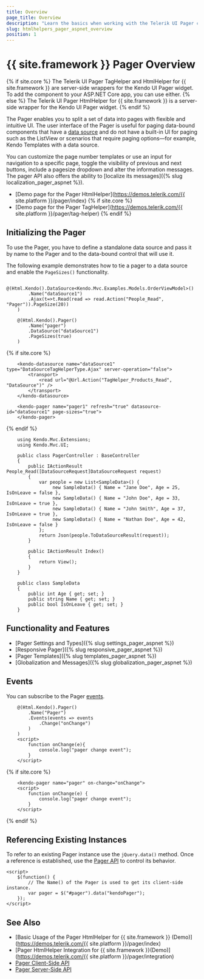 ```yaml
---
title: Overview
page_title: Overview
description: "Learn the basics when working with the Telerik UI Pager component for {{ site.framework }}."
slug: htmlhelpers_pager_aspnet_overview
position: 1
---
```


# {{ site.framework }} Pager Overview

{% if site.core %}
The Telerik UI Pager TagHelper and HtmlHelper for {{ site.framework }} are server-side wrappers for the Kendo UI Pager widget. To add the component to your ASP.NET Core app, you can use either.
{% else %}
The Telerik UI Pager HtmlHelper for {{ site.framework }} is a server-side wrapper for the Kendo UI Pager widget.
{% endif %}

The Pager enables you to split a set of data into pages with flexible and intuitive UI. The user interface of the Pager is useful for paging data-bound components that have a [data source](/api/datasource) and do not have a built-in UI for paging such as the ListView or scenarios that require  paging options&mdash;for example, Kendo Templates with a data source.

 You can customize the page number templates or use an input for navigation to a specific page, toggle the visibility of previous and next buttons, include a pagesize dropdown and alter the information messages. The pager API also offers the ability to [localize its messages]({% slug localization_pager_aspnet %}).

* [Demo page for the Pager HtmlHelper](https://demos.telerik.com/{{ site.platform }}/pager/index)
{% if site.core %}
* [Demo page for the Pager TagHelper](https://demos.telerik.com/{{ site.platform }}/pager/tag-helper) 
{% endif %}

## Initializing the Pager

To use the Pager, you have to define a standalone data source and pass it by name to the Pager and to the data-bound control that will use it.

The following example demonstrates how to tie a pager to a data source and enable the `PageSizes()` functionality.

```HtmlHelper
    @(Html.Kendo().DataSource<Kendo.Mvc.Examples.Models.OrderViewModel>()
        .Name("dataSource1")
        .Ajax(t=>t.Read(read => read.Action("People_Read", "Pager")).PageSize(20))
    )

    @(Html.Kendo().Pager()
        .Name("pager")
        .DataSource("dataSource1")
        .PageSizes(true)
    )
```
{% if site.core %}
```TagHelper
    <kendo-datasource name="dataSource1" type="DataSourceTagHelperType.Ajax" server-operation="false">
        <transport>
            <read url="@Url.Action("TagHelper_Products_Read", "DataSource")" />
        </transport>
    </kendo-datasource>

    <kendo-pager name="pager1" refresh="true" datasource-id="dataSource1" page-sizes="true">
    </kendo-pager>
```
{% endif %}
```Controller
    using Kendo.Mvc.Extensions;
    using Kendo.Mvc.UI;

    public class PagerController : BaseController
    {
        public IActionResult People_Read([DataSourceRequest]DataSourceRequest request)
        {
            var people = new List<SampleData>() {
                 new SampleData() { Name = "Jane Doe", Age = 25, IsOnLeave = false },
                 new SampleData() { Name = "John Doe", Age = 33, IsOnLeave = true },
                 new SampleData() { Name = "John Smith", Age = 37, IsOnLeave = true },
                 new SampleData() { Name = "Nathan Doe", Age = 42, IsOnLeave = false }
            };
            return Json(people.ToDataSourceResult(request));
        }

        public IActionResult Index()
        {
            return View();
        }
    }
```
```Model
    public class SampleData
    {
        public int Age { get; set; }
        public string Name { get; set; }
        public bool IsOnLeave { get; set; }
    }
```

## Functionality and Features

* [Pager Settings and Types]({% slug settings_pager_aspnet %})
* [Responsive Pager]({% slug responsive_pager_aspnet  %})
* [Pager Templates]({% slug templates_pager_aspnet %})
* [Globalization and Messages]({% slug globalization_pager_aspnet %})

## Events

You can subscribe to the Pager [events](/api/pager).

```HtmlHelper
    @(Html.Kendo().Pager()
        .Name("Pager")
        .Events(events => events
            .Change("onChange")
        )
    )
    <script>
        function onChange(e){
            console.log("pager change event");
        }
    </script>
```
{% if site.core %}
```TagHelper
    <kendo-pager name="pager" on-change="onChange">
    <script>
        function onChange(e) {
            console.log("pager change event");
        }
    </script>
```
{% endif %}

## Referencing Existing Instances

To refer to an existing Pager instance use the `jQuery.data()` method. Once a reference is established, use the [Pager API](https://docs.telerik.com/kendo-ui/api/javascript/ui/pager) to control its behavior.

```
<script>
    $(function() {
        // The Name() of the Pager is used to get its client-side instance.
        var pager = $("#pager").data("kendoPager");
    });
</script>
```

## See Also

* [Basic Usage of the Pager HtmlHelper for {{ site.framework }} (Demo)](https://demos.telerik.com/{{ site.platform }}/pager/index)
* [Pager HtmlHelper Integration for {{ site.framework }}(Demo)](https://demos.telerik.com/{{ site.platform }}/pager/integration)
* [Pager Client-Side API](https://docs.telerik.com/kendo-ui/api/javascript/ui/pager)
* [Pager Server-Side API](/api/pager)
